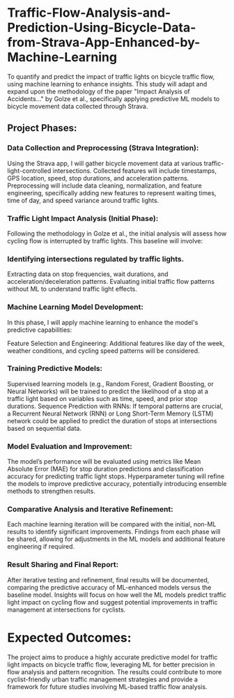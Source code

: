 # Traffic-Flow-Analysis-and-Prediction-Using-Bicycle-Data-from-Strava-App-Enhanced-by-Machine-Learning
To quantify and predict the impact of traffic lights on bicycle traffic flow, using machine learning to enhance insights. This study will adapt and expand upon the methodology of the paper "Impact Analysis of Accidents..." by Golze et al., specifically applying predictive ML models to bicycle movement data collected through Strava.
## Project Phases:

### Data Collection and Preprocessing (Strava Integration):
Using the Strava app, I will gather bicycle movement data at various traffic-light-controlled intersections. Collected features will include timestamps, GPS location, speed, stop durations, and acceleration patterns. Preprocessing will include data cleaning, normalization, and feature engineering, specifically adding new features to represent waiting times, time of day, and speed variance around traffic lights.

### Traffic Light Impact Analysis (Initial Phase):
Following the methodology in Golze et al., the initial analysis will assess how cycling flow is interrupted by traffic lights. This baseline will involve:

### Identifying intersections regulated by traffic lights.
Extracting data on stop frequencies, wait durations, and acceleration/deceleration patterns.
Evaluating initial traffic flow patterns without ML to understand traffic light effects.
### Machine Learning Model Development:
In this phase, I will apply machine learning to enhance the model's predictive capabilities:

Feature Selection and Engineering: Additional features like day of the week, weather conditions, and cycling speed patterns will be considered.
### Training Predictive Models: 
Supervised learning models (e.g., Random Forest, Gradient Boosting, or Neural Networks) will be trained to predict the likelihood of a stop at a traffic light based on variables such as time, speed, and prior stop durations.
Sequence Prediction with RNNs: If temporal patterns are crucial, a Recurrent Neural Network (RNN) or Long Short-Term Memory (LSTM) network could be applied to predict the duration of stops at intersections based on sequential data.
### Model Evaluation and Improvement:
The model’s performance will be evaluated using metrics like Mean Absolute Error (MAE) for stop duration predictions and classification accuracy for predicting traffic light stops. Hyperparameter tuning will refine the models to improve predictive accuracy, potentially introducing ensemble methods to strengthen results.

### Comparative Analysis and Iterative Refinement:
Each machine learning iteration will be compared with the initial, non-ML results to identify significant improvements. Findings from each phase will be shared, allowing for adjustments in the ML models and additional feature engineering if required.

### Result Sharing and Final Report:
After iterative testing and refinement, final results will be documented, comparing the predictive accuracy of ML-enhanced models versus the baseline model. Insights will focus on how well the ML models predict traffic light impact on cycling flow and suggest potential improvements in traffic management at intersections for cyclists.

# Expected Outcomes:
The project aims to produce a highly accurate predictive model for traffic light impacts on bicycle traffic flow, leveraging ML for better precision in flow analysis and pattern recognition. The results could contribute to more cyclist-friendly urban traffic management strategies and provide a framework for future studies involving ML-based traffic flow analysis.

